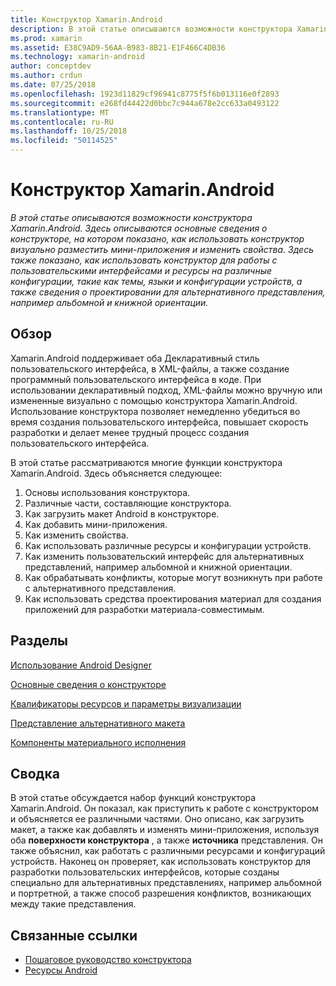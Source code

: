 ```yaml
---
title: Конструктор Xamarin.Android
description: В этой статье описываются возможности конструктора Xamarin.Android. Здесь описываются основные сведения о конструкторе, на котором показано, как использовать конструктор визуально разместить мини-приложения и изменить свойства. Здесь также показано, как использовать конструктор для работы с пользовательскими интерфейсами и ресурсы на различные конфигурации, такие как темы, языки и конфигурации устройств, а также сведения о проектировании для альтернативного представления, такие как альбомной и книжной ориентации.
ms.prod: xamarin
ms.assetid: E38C9AD9-56AA-B983-8B21-E1F466C4DB36
ms.technology: xamarin-android
author: conceptdev
ms.author: crdun
ms.date: 07/25/2018
ms.openlocfilehash: 1923d11829cf96941c8775f5f6b013116e0f2893
ms.sourcegitcommit: e268fd44422d0bbc7c944a678e2cc633a0493122
ms.translationtype: MT
ms.contentlocale: ru-RU
ms.lasthandoff: 10/25/2018
ms.locfileid: "50114525"
---
```

# <a name="xamarinandroid-designer"></a>Конструктор Xamarin.Android

_В этой статье описываются возможности конструктора Xamarin.Android. Здесь описываются основные сведения о конструкторе, на котором показано, как использовать конструктор визуально разместить мини-приложения и изменить свойства. Здесь также показано, как использовать конструктор для работы с пользовательскими интерфейсами и ресурсы на различные конфигурации, такие как темы, языки и конфигурации устройств, а также сведения о проектировании для альтернативного представления, например альбомной и книжной ориентации._


## <a name="overview"></a>Обзор

Xamarin.Android поддерживает оба Декларативный стиль пользовательского интерфейса, в XML-файлы, а также создание программный пользовательского интерфейса в коде.
При использовании декларативный подход, XML-файлы можно вручную или измененные визуально с помощью конструктора Xamarin.Android. Использование конструктора позволяет немедленно убедиться во время создания пользовательского интерфейса, повышает скорость разработки и делает менее трудный процесс создания пользовательского интерфейса.

В этой статье рассматриваются многие функции конструктора Xamarin.Android. Здесь объясняется следующее:

1.  Основы использования конструктора.
2.  Различные части, составляющие конструктора.
3.  Как загрузить макет Android в конструкторе.
4.  Как добавить мини-приложения.
5.  Как изменить свойства.
6.  Как использовать различные ресурсы и конфигурации устройств.
7.  Как изменить пользовательский интерфейс для альтернативных представлений, например альбомной и книжной ориентации. 
8.  Как обрабатывать конфликты, которые могут возникнуть при работе с альтернативного представления. 
9.  Как использовать средства проектирования материал для создания приложений для разработки материала-совместимым.



## <a name="sections"></a>Разделы

 [Использование Android Designer](~/android/user-interface/android-designer/designer-walkthrough.md)

 [Основные сведения о конструкторе](~/android/user-interface/android-designer/designer-basics.md)

 [Квалификаторы ресурсов и параметры визуализации](~/android/user-interface/android-designer/resource-qualifiers.md)

 [Представление альтернативного макета](~/android/user-interface/android-designer/alternative-layout-views.md)

 [Компоненты материального исполнения](~/android/user-interface/android-designer/material-design-features.md)



## <a name="summary"></a>Сводка

В этой статье обсуждается набор функций конструктора Xamarin.Android.
Он показал, как приступить к работе с конструктором и объясняется ее различными частями. Оно описано, как загрузить макет, а также как добавлять и изменять мини-приложения, используя оба **поверхности конструктора** , а также **источника** представления. Он также объяснил, как работать с различными ресурсами и конфигураций устройств. Наконец он проверяет, как использовать конструктор для разработки пользовательских интерфейсов, которые созданы специально для альтернативных представлениях, например альбомной и портретной, а также способ разрешения конфликтов, возникающих между такие представления.



## <a name="related-links"></a>Связанные ссылки

- [Пошаговое руководство конструктора](~/android/user-interface/android-designer/designer-walkthrough.md)
- [Ресурсы Android](~/android/app-fundamentals/resources-in-android/index.md)
